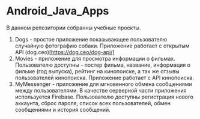 # Android_Java_Apps

В данном репозитории собранны учебные проекты.

1. Dogs - простое приложение показывающее пользователю случайную фотографию собаки. Приложение работает с открытым API (dog.ceo)[https://dog.ceo/dog-api/]
2. Movies - приложение для просмотра информации о фильмах. Пользователю доступны - постер фильма, название, информация о фильме (год выпуска), рейтинг на кинопоиске, а так же отзывы пользователей кинопоиска. Приложение работает с API кинопоиска. 
3. MyMessenger - приложение для мгновенного обмена сообщениями между пользователями. В качестве серверной части приложения используется Firebase. Пользователю доступны регистрация нового аккаунта, сброс пароля, список всех пользователей, обмен сообщениями и история сообщений. 
